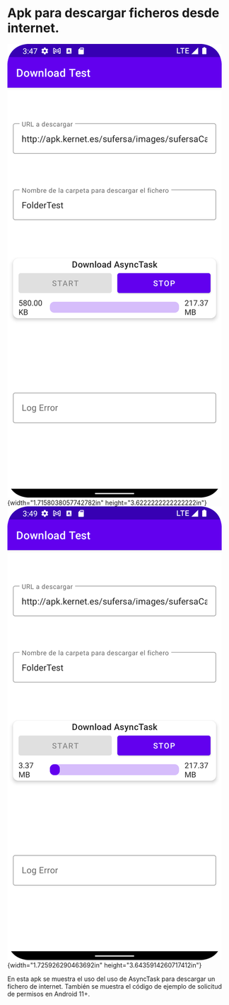 # Apk para descargar ficheros desde internet.

![](Screenshot.png){width="1.7158038057742782in"
height="3.6222222222222222in"}
![](Screenshot_1.png){width="1.725926290463692in"
height="3.6435914260717412in"}

En esta apk se muestra el uso del uso de AsyncTask para descargar un
fichero de internet. También se muestra el código de ejemplo de
solicitud de permisos en Android 11+.
